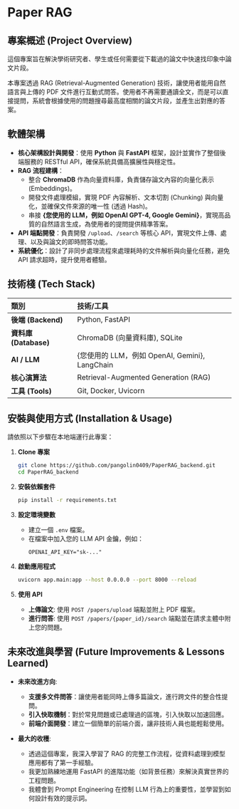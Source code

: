 # Paper RAG

## 專案概述 (Project Overview)

這個專案旨在解決學術研究者、學生或任何需要從下載過的論文中快速找印象中論文片段。

本專案透過 RAG (Retrieval-Augmented Generation) 技術，讓使用者能用自然語言與上傳的 PDF 文件進行互動式問答。使用者不再需要通讀全文，而是可以直接提問，系統會根據使用的問題搜尋最高度相關的論文片段，並產生出對應的答案。

## 軟體架構

*   **核心架構設計與開發**：使用 **Python** 與 **FastAPI** 框架，設計並實作了整個後端服務的 RESTful API，確保系統具備高擴展性與穩定性。
*   **RAG 流程建構**：
    *   整合 **ChromaDB** 作為向量資料庫，負責儲存論文內容的向量化表示 (Embeddings)。
    *   開發文件處理模組，實現 PDF 內容解析、文本切割 (Chunking) 與向量化，並確保文件來源的唯一性 (透過 Hash)。
    *   串接 **{您使用的 LLM，例如 OpenAI GPT-4, Google Gemini}**，實現高品質的自然語言生成，為使用者的提問提供精準答案。
*   **API 端點開發**：負責開發 `/upload`、`/search` 等核心 API，實現文件上傳、處理、以及與論文的即時問答功能。
*   **系統優化**：設計了非同步處理流程來處理耗時的文件解析與向量化任務，避免 API 請求超時，提升使用者體驗。

## 技術棧 (Tech Stack)

| 類別 | 技術/工具 |
| :--- | :--- |
| **後端 (Backend)** | Python, FastAPI |
| **資料庫 (Database)** | ChromaDB (向量資料庫), SQLite |
| **AI / LLM** | {您使用的 LLM，例如 OpenAI, Gemini}, LangChain |
| **核心演算法** | Retrieval-Augmented Generation (RAG) |
| **工具 (Tools)** | Git, Docker, Uvicorn |


## 安裝與使用方式 (Installation & Usage)

請依照以下步驟在本地端運行此專案：

1.  **Clone 專案**
    ```bash
    git clone https://github.com/pangolin0409/PaperRAG_backend.git
    cd PaperRAG_backend
    ```

2.  **安裝依賴套件**
    ```bash
    pip install -r requirements.txt
    ```

3.  **設定環境變數**
    *   建立一個 `.env` 檔案。
    *   在檔案中加入您的 LLM API 金鑰，例如：
        ```
        OPENAI_API_KEY="sk-..."
        ```

4.  **啟動應用程式**
    ```bash
    uvicorn app.main:app --host 0.0.0.0 --port 8000 --reload
    ```

5.  **使用 API**
    *   **上傳論文**: 使用 `POST /papers/upload` 端點並附上 PDF 檔案。
    *   **進行問答**: 使用 `POST /papers/{paper_id}/search` 端點並在請求主體中附上您的問題。


## 未來改進與學習 (Future Improvements & Lessons Learned)

*   **未來改進方向**:
    *   **支援多文件問答**：讓使用者能同時上傳多篇論文，進行跨文件的整合性提問。
    *   **引入快取機制**：對於常見問題或已處理過的區塊，引入快取以加速回應。
    *   **前端介面開發**：建立一個簡單的前端介面，讓非技術人員也能輕鬆使用。

*   **最大的收穫**:
    *   透過這個專案，我深入學習了 RAG 的完整工作流程，從資料處理到模型應用都有了第一手經驗。
    *   我更加熟練地運用 FastAPI 的進階功能（如背景任務）來解決真實世界的工程問題。
    *   我體會到 Prompt Engineering 在控制 LLM 行為上的重要性，並學習到如何設計有效的提示詞。
